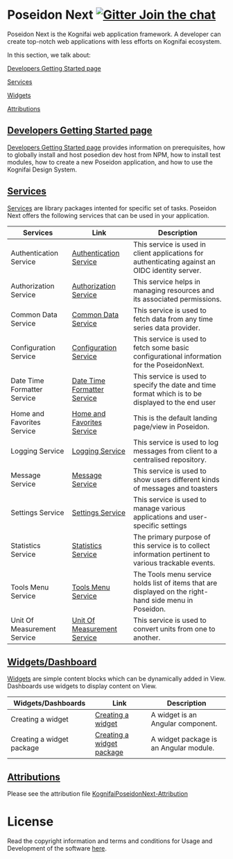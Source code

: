  
# Poseidon Next  [![Gitter Join the chat](https://badges.gitter.im/Join%20Chat.svg)](https://gitter.im/kognifai/Lobby)

Poseidon Next is the Kognifai web application framework. A developer can create top-notch web applications with less efforts on Kognifai ecosystem.

In this section, we talk about:

[Developers Getting Started page](https://github.com/kognifai/PoseidonNext-Framework#Developers-Getting-Started-page)

[Services](https://github.com/kognifai/PoseidonNext-Framework##Services)

[Widgets](https://github.com/kognifai/PoseidonNext-Framework#Widgets/Dashboard)

[Attributions](https://github.com/kognifai/PoseidonNext-Framework#Attributions)

## [Developers Getting Started page](https://github.com/kognifai/PoseidonNext-Framework/blob/master/Developers-Getting-Started.md) 
[Developers Getting Started page](https://github.com/kognifai/PoseidonNext-Framework/blob/master/Developers-Getting-Started.md)  provides information on prerequisites, how to globally install and host posedion dev host from NPM, how to install test modules, how to create a new Poseidon application, and how to use the Kognifai Design System. 

## [Services](https://github.com/kognifai/PoseidonNext-Framework/blob/master/Services.md)

[Services](https://github.com/kognifai/PoseidonNext-Framework/blob/master/Services.md) are library packages intented for specific set of tasks. Poseidon Next offers the following services that can be used in your application.

| Services| Link | Description  
|-------------------------|---------------|--------
 Authentication Service | [Authentication Service](https://github.com/kognifai/PoseidonNext-Framework/blob/master/SDK-documentation/Authentication-Service.md)|This service is used in client applications for authenticating against an OIDC identity server. 
 Authorization Service| [Authorization Service](https://github.com/kognifai/PoseidonNext-Framework/blob/master/SDK-documentation/Authorization-Service.md)|This service helps in managing resources and its associated permissions. |
  Common Data Service | [Common Data Service](https://github.com/kognifai/PoseidonNext-Framework/blob/master/SDK-documentation/Common-Data-Service.md)|This service is used to fetch data from any time series data provider. |
 Configuration Service | [Configuration Service](https://github.com/kognifai/PoseidonNext-Framework/blob/master/SDK-documentation/Configuration-Service.md)|This service is used to fetch some basic configurational information for the PoseidonNext.  |
 Date Time Formatter Service |  [Date Time Formatter Service](https://github.com/kognifai/PoseidonNext-Framework/blob/master/SDK-documentation/Date-Time-Formatter-Service.md)|This service is used to specify the date and time format which is to be displayed to the end user |
  Home and Favorites Service | [Home and Favorites Service](https://github.com/kognifai/PoseidonNext-Framework/blob/master/SDK-documentation/Home-and-Favorites-Service.md)|This is the default landing page/view in Poseidon.  |
 Logging Service | [Logging Service](https://github.com/kognifai/PoseidonNext-Framework/blob/master/SDK-documentation/Logging-Service.md)|This service is used to log messages from client to a centralised repository.  |
  Message Service | [Message Service](https://github.com/kognifai/PoseidonNext-Framework/blob/master/SDK-documentation/Message-Service.md)|This service is  used to show users different kinds of messages and toasters  |
 Settings Service | [Settings Service](https://github.com/kognifai/PoseidonNext-Framework/blob/master/SDK-documentation/Settings-Service.md)|This service is used to manage various applications and user-specific settings |The primary purpose of this service is to collect information pertinent to various trackable events |
 Statistics Service |  [Statistics Service](https://github.com/kognifai/PoseidonNext-Framework/blob/master/SDK-documentation/Statistics-Service.md)|The primary purpose of this service is to collect information pertinent to various trackable events. |
 Tools Menu Service| [Tools Menu Service](https://github.com/kognifai/PoseidonNext-Framework/blob/master/SDK-documentation/Tools-Menu-Service.md)|The Tools menu service holds list of items that are displayed on the right-hand side menu in Poseidon.  |
Unit Of Measurement Service| [Unit Of Measurement Service](https://github.com/kognifai/PoseidonNext-Framework/blob/master/SDK-documentation/Unit-Of-Measurement-Service.md)|This service is used to convert units from one to another.   |

## [Widgets/Dashboard](https://github.com/kognifai/PoseidonNext-Framework/blob/master/SDK-documentation/Widgets.md)

[Widgets](https://github.com/kognifai/PoseidonNext-Framework/blob/master/SDK-documentation/Widgets.md) are simple content blocks which can be dynamically added in View. Dashboards use widgets to display content on View.

| Widgets/Dashboards | Link | Description | 
|-------------------------|------------------| ---------------|
  Creating a widget | [Creating a widget](https://github.com/kognifai/PoseidonNext-Framework/blob/master/SDK-documentation/Dashboards/Creating-a-widget.md)|A widget is an Angular component. |
  Creating a widget package | [Creating a widget package](https://github.com/kognifai/PoseidonNext-Framework/blob/master/SDK-documentation/Dashboards/Creating-a-widgets-package.md)|A widget package is an Angular module.|
  
## [Attributions](https://github.com/kognifai/PoseidonNext_Samples/blob/master/KognifaiPoseidonNext-Attribution.pdf)
Please see the attribution file [KognifaiPoseidonNext-Attribution](https://github.com/kognifai/PoseidonNext_Samples/blob/master/KognifaiPoseidonNext-Attribution.pdf)

# License
Read the copyright information and terms and conditions for Usage and Development of the software [here](https://github.com/kognifai/Kognifai/blob/master/License.md#copyright--year-kongsberg-digital-as).
